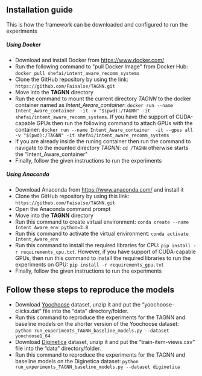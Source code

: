<!DOCTYPE html>
<html>
<head>

</head>
<body>
<h2>Installation guide</h2>  
<p>This is how the framework can be downloaded and configured to run the experiments</p>
<h5>Using Docker</h5>
<ul>
  <li>Download and install Docker from <a href="https://www.docker.com/">https://www.docker.com/</a></li>
  <li>Run the following command to "pull Docker Image" from Docker Hub: <code>docker pull shefai/intent_aware_recomm_systems</code>
  <li>Clone the GitHub repository by using the link: <code>https://github.com/Faisalse/TAGNN.git</code>
  <li>Move into the <b>TAGNN</b> directory</li>
  
  <li>Run the command to mount the current directory <i>TAGNN</i> to the docker container named as <i>Intent_Aware_container</i>: <code>docker run --name Intent_Aware_container  -it -v "$(pwd):/TAGNN" -it shefai/intent_aware_recomm_systems</code>. If you have the support of CUDA-capable GPUs then run the following command to attach GPUs with the container: <code>docker run --name Intent_Aware_container  -it --gpus all -v "$(pwd):/TAGNN" -it shefai/intent_aware_recomm_systems</code></li> 
<li>If you are already inside the runing container then run the command to navigate to the mounted directory <i>TAGNN</i>: <code>cd /TAGNN</code> otherwise starts the "Intent_Aware_container"</li>
<li>Finally, follow the given instructions to run the experiments</li>
</ul>  
<h5>Using Anaconda</h5>
  <ul>
    <li>Download Anaconda from <a href="https://www.anaconda.com/">https://www.anaconda.com/</a> and install it</li>
    <li>Clone the GitHub repository by using this link: <code>https://github.com/Faisalse/TAGNN.git</code></li>
    <li>Open the Anaconda command prompt</li>
    <li>Move into the <b>TAGNN</b> directory</li>
    <li>Run this command to create virtual environment: <code>conda create --name Intent_Aware_env python=3.8</code></li>
    <li>Run this command to activate the virtual environment: <code>conda activate Intent_Aware_env</code></li>
    <li>Run this command to install the required libraries for CPU: <code>pip install -r requirements_cpu.txt</code>. However, if you have support of CUDA-capable GPUs, 
        then run this command to install the required libraries to run the experiments on GPU: <code>pip install -r requirements_gpu.txt</code></li>
    <li>Finally, follow the given instructions to run the experiments</li>
  </ul>

</p>
<h2>Follow these steps to reproduce the models</h2>
<ul>
<li>Download <a href="https://www.dropbox.com/sh/n281js5mgsvao6s/AADQbYxSFVPCun5DfwtsSxeda?dl=0" target="_blank">Yoochoose</a> dataset, unzip it and put the “yoochoose-clicks.dat” file into the “data” directory/folder. </li>
<li>Run this command to reproduce the experiments for the TAGNN and baseline models on the shorter version of the Yoochoose dataset: <code>python run_experiments_TAGNN_baseline_models.py --dataset yoochoose1_64</code></li>
<li>Download <a href="https://www.dropbox.com/sh/n281js5mgsvao6s/AADQbYxSFVPCun5DfwtsSxeda?dl=0" target="_blank">Diginetica</a> dataset, unzip it and put the “train-item-views.csv” file into the “data” directory/folder. </li>
<li>Run this command to reproduce the experiments for the TAGNN and baseline models on the Diginetica dataset: <code>python run_experiments_TAGNN_baseline_models.py --dataset diginetica</code></li> 
</ul>






</body>
</html>  

